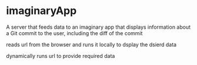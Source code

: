 # imaginaryApp
A server that feeds data to an imaginary app that displays information about a Git commit to the user, including the diff of the commit

reads url from the browser and runs it locally to dsplay the dsierd data 

dynamically runs url to provide required data 
